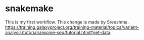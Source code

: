 # snakemake
This is my first workflow.
This change is made by Sreeshma.
<br>
https://training.galaxyproject.org/training-material/topics/variant-analysis/tutorials/exome-seq/tutorial.html#get-data
